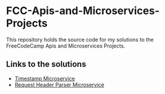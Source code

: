 # FCC-Apis-and-Microservices-Projects

This repository holds the source code for my solutions to the FreeCodeCamp Apis and Microservices Projects. 

## Links to the solutions

- [Timestamp Microservice](https://savory-pyrite.glitch.me/)
- [Request Header Parser Microservice](https://infrequent-match.glitch.me/)